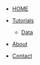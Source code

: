 <!-- docs/_sidebar.md -->


* [HOME](./)

* [Tutorials](./tutorials/index)
  <!-- * [PCA](./tutorials/pca/index) -->
  <!-- * [Admixture](./tutorials/admixture/index) -->
  * [Data](./tutorials/data/index)
  <!-- * [Install](./tutorials/install/index) -->

* [About](./about/index)

* [Contact](./contact/index)

